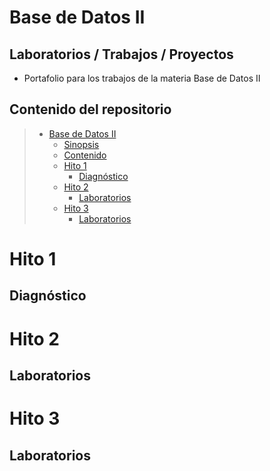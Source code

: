 # Base de Datos II

## Laboratorios / Trabajos / Proyectos 

* Portafolio para los trabajos de la materia Base de Datos II

## Contenido del repositorio

> * [Base de Datos II](#Base-de-Datos-II)
>   * [Sinopsis](#Laboratorios--Trabajos--Proyectos)
>   * [Contenido](#Contenido-del-repositorio)
>   * [Hito 1](#Hito-1)
>     * [Diagnóstico](#Diagnóstico-Hito-1)
>   * [Hito 2](#Hito-2)
>     * [Laboratorios](#Laboratorios-Hito-2)
>   * [Hito 3](#Hito-3)
>     * [Laboratorios](#Laboratorios-Hito-3)

# Hito 1

## Diagnóstico

# Hito 2

## Laboratorios

# Hito 3

## Laboratorios
